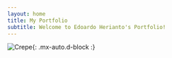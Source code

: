 ```yaml
---
layout: home
title: My Portfolio
subtitle: Welcome to Edoardo Herianto's Portfolio!
---
```


![Crepe](https://beautifuljekyll.com/assets/img/crepe.jpg){: .mx-auto.d-block :}
